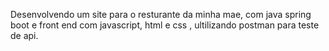 Desenvolvendo um site para o resturante da minha mae, com java spring boot e front end com javascript, html e css  , ultilizando postman para teste de api.
